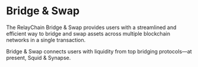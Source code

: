 # Bridge & Swap

The RelayChain Bridge & Swap provides users with a streamlined and efficient way to bridge and swap assets across multiple blockchain networks in a single transaction.

Bridge & Swap connects users with liquidity from top bridging protocols—at present, Squid & Synapse.&#x20;

